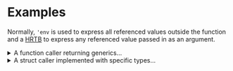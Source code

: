 
# Examples

Normally, `'env` is used to express all referenced values outside the function and
a [HRTB] to express any referenced value passed in as an argument.

[HRTB]: https://doc.rust-lang.org/reference/trait-bounds.html#higher-ranked-trait-bounds

<details>
  <summary>
  A function caller returning generics... 
  </summary>

```rust
#![feature(async_fn_in_trait)]
#![allow(incomplete_features)]
use async_closure::{capture_lifetimes::AsyncFnOnce, async_closure_once};

// Here a caller requires a generic output.
async fn caller<'env, T, F>(f: F) -> T
where F: for<'any> AsyncFnOnce<'env, (&'any str,), Output = T>
{
    let s = String::from("Hi!");
    let args = (&s[..],);
    f.call_once(args).await
}

#[tokio::main]
async fn main() {
    let mut context = String::new();

    let cb = async_closure_once!({
        buf: &'a mut String = &mut context
    }; async |s: &str| -> usize {
        buf.push_str(s);
        s.len()
    });
    assert_eq!(caller(cb).await, 3);
    assert_eq!(context, "Hi!");

    let cb = async_closure_once!({
        buf: &'a mut String = &mut context
    }; async |s: &str| -> std::fmt::Result {
        use std::fmt::Write;
        write!(buf, " {s}")?;
        Ok(())
    });
    assert!(caller(cb).await.is_ok());
    assert_eq!(context, "Hi! Hi!");
}
```

</details>

<details>
  <summary>A struct caller implemented with specific types...</summary>

```rust
#![feature(async_fn_in_trait)]
#![allow(incomplete_features)]
use async_closure::{capture_lifetimes::AsyncFnOnce, async_closure_once};
use std::marker::PhantomData;

struct Caller<'env, T, F> {
    async_closure: F,
    _ph: PhantomData<&'env mut T>,
}

// Generic impls like the caller function above are similar.
// But here we present a specific scenario where its arguments and output are defined clearly.
impl<'env, F> Caller<'env, &'env mut String, F>
where F: for<'any> AsyncFnOnce<'env, (&'any str,), Output = &'env mut String>
{
    async fn run(self, s: &str) {
        let buf = self.async_closure.call_once((s,)).await;
        buf.push_str(" world!");
    }
}

#[tokio::main]
async fn main() {
    let mut context = String::new();

    let cb = async_closure_once!({
        buf: &'a mut String = &mut context
    }; async |s: &str| -> &'a mut String {
        buf.push_str(s);
        buf
    });
    let caller = Caller { async_closure: cb, _ph: PhantomData };
    caller.run("Hello").await;
    assert_eq!(context, "Hello world!");
}
```

</details>

